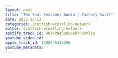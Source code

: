 ```yaml
---
layout: post
title: "The Soul Sessions Audio | Zachary Swift"
date: 2023-12-13
categories: scottish-wrestling-network
author: scottish-wrestling-network
spotify_track_id: 4UTdPN46OuUpeh7P2KMliu
youtube_video_id: 
apple_track_id: 1000638416296
youtube_metadata: 
---
```

